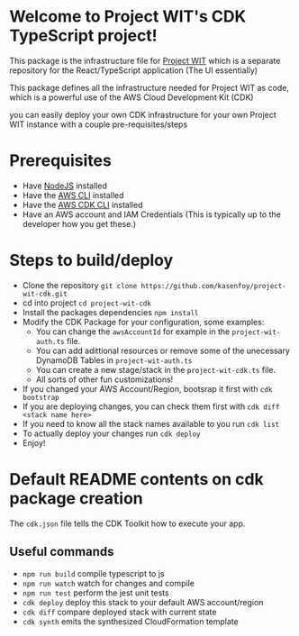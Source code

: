 # Welcome to Project WIT's CDK TypeScript project!

This package is the infrastructure file for [Project WIT](https://github.com/kasenfoy/ProjectWit) which is a separate 
repository for the React/TypeScript application (The UI essentially)

This package defines all the infrastructure needed for Project WIT as code, which is a powerful use 
of the AWS Cloud Development Kit (CDK)

you can easily deploy your own CDK infrastructure for your own Project WIT instance with a couple pre-requisites/steps

# Prerequisites
 * Have [NodeJS](https://nodejs.org/en/download/) installed
 * Have the [AWS CLI](https://docs.aws.amazon.com/cli/latest/userguide/getting-started-install.html) installed
 * Have the [AWS CDK CLI](https://docs.aws.amazon.com/cdk/latest/guide/getting_started.html#getting_started_install) installed
 * Have an AWS account and IAM Credentials (This is typically up to the developer how you get these.)

# Steps to build/deploy
 * Clone the repository `git clone https://github.com/kasenfoy/project-wit-cdk.git`
 * cd into project `cd project-wit-cdk`
 * Install the packages dependencies `npm install`
 * Modify the CDK Package for your configuration, some examples:
   * You can change the `awsAccountId` for example in the `project-wit-auth.ts` file.
   * You can add adittional resources or remove some of the unecessary DynamoDB Tables in `project-wit-auth.ts`
   * You can create a new stage/stack in the `project-wit-cdk.ts` file. 
   * All sorts of other fun customizations!
 * If you changed your AWS Account/Region, bootsrap it first with `cdk bootstrap`
 * If you are deploying changes, you can check them first with `cdk diff <stack name here>`
 * If you need to know all the stack names available to you run `cdk list`
 * To actually deploy your changes run `cdk deploy`
 * Enjoy!

# Default README contents on cdk package creation

The `cdk.json` file tells the CDK Toolkit how to execute your app.

## Useful commands

 * `npm run build`   compile typescript to js
 * `npm run watch`   watch for changes and compile
 * `npm run test`    perform the jest unit tests
 * `cdk deploy`      deploy this stack to your default AWS account/region
 * `cdk diff`        compare deployed stack with current state
 * `cdk synth`       emits the synthesized CloudFormation template
